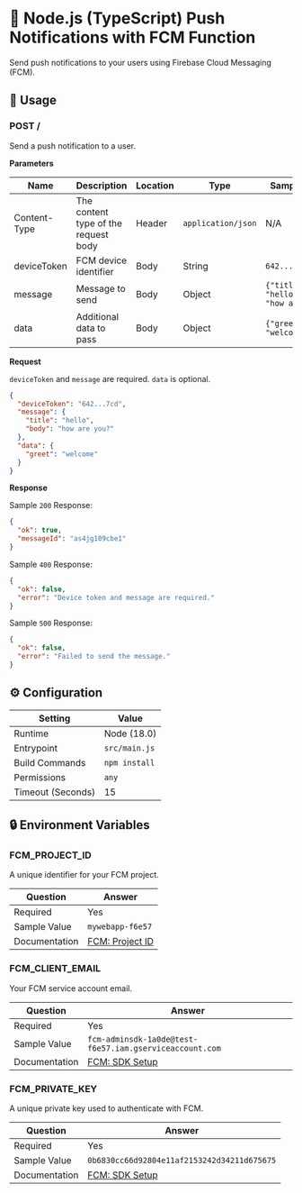 # 🔔 Node.js (TypeScript) Push Notifications with FCM Function

Send push notifications to your users using Firebase Cloud Messaging (FCM).

## 🧰 Usage

### POST /

Send a push notification to a user.

**Parameters**

| Name         | Description                          | Location | Type               | Sample Value                                |
| ------------ | ------------------------------------ | -------- | ------------------ | ------------------------------------------- |
| Content-Type | The content type of the request body | Header   | `application/json` | N/A                                         |
| deviceToken  | FCM device identifier                | Body     | String             | `642...7cd`                                 |
| message      | Message to send                      | Body     | Object             | `{"title": "hello","body": "how are you?"}` |
| data         | Additional data to pass              | Body     | Object             | `{"greet": "welcome"}`                      |

**Request**

`deviceToken` and `message` are required. `data` is optional.

```json
{
  "deviceToken": "642...7cd",
  "message": {
    "title": "hello",
    "body": "how are you?"
  },
  "data": {
    "greet": "welcome"
  }
}
```

**Response**

Sample `200` Response:

```json
{
  "ok": true,
  "messageId": "as4jg109cbe1"
}
```

Sample `400` Response:

```json
{
  "ok": false,
  "error": "Device token and message are required."
}
```

Sample `500` Response:

```json
{
  "ok": false,
  "error": "Failed to send the message."
}
```

## ⚙️ Configuration

| Setting           | Value         |
| ----------------- | ------------- |
| Runtime           | Node (18.0)   |
| Entrypoint        | `src/main.js` |
| Build Commands    | `npm install` |
| Permissions       | `any`         |
| Timeout (Seconds) | 15            |

## 🔒 Environment Variables

### FCM_PROJECT_ID

A unique identifier for your FCM project.

| Question      | Answer                                                                             |
| ------------- | ---------------------------------------------------------------------------------- |
| Required      | Yes                                                                                |
| Sample Value  | `mywebapp-f6e57`                                                                   |
| Documentation | [FCM: Project ID](https://firebase.google.com/docs/projects/learn-more#project-id) |

### FCM_CLIENT_EMAIL

Your FCM service account email.

| Question      | Answer                                                                                                       |
| ------------- | ------------------------------------------------------------------------------------------------------------ |
| Required      | Yes                                                                                                          |
| Sample Value  | `fcm-adminsdk-1a0de@test-f6e57.iam.gserviceaccount.com`                                                      |
| Documentation | [FCM: SDK Setup](https://firebase.google.com/docs/admin/setup#initialize_the_sdk_in_non-google_environments) |

### FCM_PRIVATE_KEY

A unique private key used to authenticate with FCM.

| Question      | Answer                                                                                                       |
| ------------- | ------------------------------------------------------------------------------------------------------------ |
| Required      | Yes                                                                                                          |
| Sample Value  | `0b6830cc66d92804e11af2153242d34211d675675`                                                                  |
| Documentation | [FCM: SDK Setup](https://firebase.google.com/docs/admin/setup#initialize_the_sdk_in_non-google_environments) |
